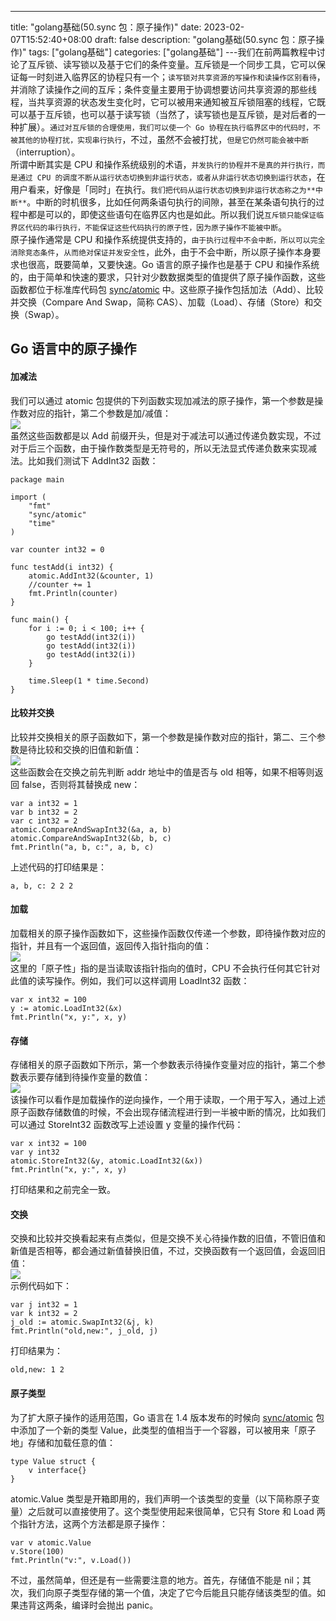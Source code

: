 --- 
 title: "golang基础(50.sync 包：原子操作)" 
 date: 2023-02-07T15:52:40+08:00 
 draft: false 
 description: "golang基础(50.sync 包：原子操作)" 
 tags: ["golang基础"] 
 categories: ["golang基础"] 
---我们在前两篇教程中讨论了互斥锁、读写锁以及基于它们的条件变量。互斥锁是一个同步工具，它可以保证每一时刻进入临界区的协程只有一个；`读写锁对共享资源的写操作和读操作区别看待`，并消除了读操作之间的互斥；条件变量主要用于协调想要访问共享资源的那些线程，当共享资源的状态发生变化时，它可以被用来通知被互斥锁阻塞的线程，它既可以基于互斥锁，也可以基于读写锁（当然了，读写锁也是互斥锁，是对后者的一种扩展）。`通过对互斥锁的合理使用，我们可以使一个 Go 协程在执行临界区中的代码时，不被其他的协程打扰，实现串行执行`，不过，虽然不会被打扰，`但是它仍然可能会被中断`（interruption）。<br />所谓中断其实是 CPU 和操作系统级别的术语，`并发执行的协程并不是真的并行执行，而是通过 CPU 的调度不断从运行状态切换到非运行状态，或者从非运行状态切换到运行状态`，在用户看来，好像是「同时」在执行。`我们把代码从运行状态切换到非运行状态称之为**中断**`。中断的时机很多，比如任何两条语句执行的间隙，甚至在某条语句执行的过程中都是可以的，即使这些语句在临界区内也是如此。所以我们说`互斥锁只能保证临界区代码的串行执行，不能保证这些代码执行的原子性，因为原子操作不能被中断`。<br />原子操作通常是 CPU 和操作系统提供支持的，`由于执行过程中不会中断，所以可以完全消除竞态条件`，`从而绝对保证并发安全性`，此外，由于不会中断，所以原子操作本身要求也很高，既要简单，又要快速。Go 语言的原子操作也是基于 CPU 和操作系统的，由于简单和快速的要求，只针对少数数据类型的值提供了原子操作函数，这些函数都位于标准库代码包 [sync/atomic](https://golang.google.cn/pkg/sync/atomic/) 中。这些原子操作包括加法（Add）、比较并交换（Compare And Swap，简称 CAS）、加载（Load）、存储（Store）和交换（Swap）。

## Go 语言中的原子操作

#### 加减法
我们可以通过 atomic 包提供的下列函数实现加减法的原子操作，第一个参数是操作数对应的指针，第二个参数是加/减值：<br />![](https://cdn.nlark.com/yuque/0/2022/jpeg/26186945/1656485605972-62397386-d18b-4128-829e-79d18e1f5058.jpeg#clientId=u275b9d7c-bc05-4&from=paste&id=u9b700d79&originHeight=200&originWidth=1300&originalType=url&ratio=1&rotation=0&showTitle=false&status=done&style=none&taskId=uc0eb57b0-e87d-4974-acc8-94b397e38d8&title=)<br />虽然这些函数都是以 Add 前缀开头，但是对于减法可以通过传递负数实现，不过对于后三个函数，由于操作数类型是无符号的，所以无法显式传递负数来实现减法。比如我们测试下 AddInt32 函数：
```
package main

import (
	"fmt"
	"sync/atomic"
	"time"
)

var counter int32 = 0

func testAdd(i int32) {
	atomic.AddInt32(&counter, 1)
	//counter += 1
	fmt.Println(counter)
}

func main() {
	for i := 0; i < 100; i++ {
		go testAdd(int32(i))
		go testAdd(int32(i))
		go testAdd(int32(i))
	}

	time.Sleep(1 * time.Second)
}
```

#### 比较并交换
比较并交换相关的原子函数如下，第一个参数是操作数对应的指针，第二、三个参数是待比较和交换的旧值和新值：<br />![](https://cdn.nlark.com/yuque/0/2022/jpeg/26186945/1656486503915-d29a938f-cba3-448b-9761-19d400e29a08.jpeg#clientId=u275b9d7c-bc05-4&from=paste&id=uc99bd5c3&originHeight=230&originWidth=1320&originalType=url&ratio=1&rotation=0&showTitle=false&status=done&style=none&taskId=u0274bede-fdd5-4c5b-b3c7-8194e26f7fb&title=)<br />这些函数会在交换之前先判断 addr 地址中的值是否与 old 相等，如果不相等则返回 false，否则将其替换成 new：
```
var a int32 = 1
var b int32 = 2
var c int32 = 2
atomic.CompareAndSwapInt32(&a, a, b)
atomic.CompareAndSwapInt32(&b, b, c)
fmt.Println("a, b, c:", a, b, c)
```
上述代码的打印结果是：
```
a, b, c: 2 2 2
```

#### 加载
加载相关的原子操作函数如下，这些操作函数仅传递一个参数，即待操作数对应的指针，并且有一个返回值，返回传入指针指向的值：<br />![](https://cdn.nlark.com/yuque/0/2022/jpeg/26186945/1656486615856-740e01d7-fc80-45b2-bff5-5696191ce1af.jpeg#clientId=u275b9d7c-bc05-4&from=paste&id=u5be14618&originHeight=232&originWidth=1280&originalType=url&ratio=1&rotation=0&showTitle=false&status=done&style=none&taskId=uc82048af-3a47-4982-a5a3-637b47ccd87&title=)<br />这里的「原子性」指的是当读取该指针指向的值时，CPU 不会执行任何其它针对此值的读写操作。例如，我们可以这样调用 LoadInt32 函数：
```
var x int32 = 100
y := atomic.LoadInt32(&x)
fmt.Println("x, y:", x, y)
```

#### 存储
存储相关的原子函数如下所示，第一个参数表示待操作变量对应的指针，第二个参数表示要存储到待操作变量的数值：<br />![](https://cdn.nlark.com/yuque/0/2022/jpeg/26186945/1656486745515-038bb187-45e6-4ed4-80be-8dc0109ba4a8.jpeg#clientId=u275b9d7c-bc05-4&from=paste&id=u78e5ecd8&originHeight=234&originWidth=1300&originalType=url&ratio=1&rotation=0&showTitle=false&status=done&style=none&taskId=u47361141-47b5-47c3-950e-cf31e5bcfdb&title=)<br />该操作可以看作是加载操作的逆向操作，一个用于读取，一个用于写入，通过上述原子函数存储数值的时候，不会出现存储流程进行到一半被中断的情况，比如我们可以通过 StoreInt32 函数改写上述设置 y 变量的操作代码：
```
var x int32 = 100
var y int32
atomic.StoreInt32(&y, atomic.LoadInt32(&x))
fmt.Println("x, y:", x, y)
```
打印结果和之前完全一致。

#### 交换
交换和比较并交换看起来有点类似，但是交换不关心待操作数的旧值，不管旧值和新值是否相等，都会通过新值替换旧值，不过，交换函数有一个返回值，会返回旧值：<br />![](https://cdn.nlark.com/yuque/0/2022/jpeg/26186945/1656486767946-277e58ef-140d-4d3b-b9f9-73428d495cd3.jpeg#clientId=u275b9d7c-bc05-4&from=paste&id=u354b6e17&originHeight=230&originWidth=1300&originalType=url&ratio=1&rotation=0&showTitle=false&status=done&style=none&taskId=uf7609067-5989-4387-9abf-115a66614ed&title=)<br />示例代码如下：
```
var j int32 = 1
var k int32 = 2
j_old := atomic.SwapInt32(&j, k)
fmt.Println("old,new:", j_old, j)
```
打印结果为：
```
old,new: 1 2
```

#### 原子类型
为了扩大原子操作的适用范围，Go 语言在 1.4 版本发布的时候向 [sync/atomic](https://golang.google.cn/pkg/sync/atomic/) 包中添加了一个新的类型 Value，此类型的值相当于一个容器，可以被用来「原子地」存储和加载任意的值：
```
type Value struct {
    v interface{}
}
```
atomic.Value 类型是开箱即用的，我们声明一个该类型的变量（以下简称原子变量）之后就可以直接使用了。这个类型使用起来很简单，它只有 Store 和 Load 两个指针方法，这两个方法都是原子操作：
```
var v atomic.Value
v.Store(100)
fmt.Println("v:", v.Load())
```
不过，虽然简单，但还是有一些需要注意的地方。首先，存储值不能是 nil；其次，我们向原子类型存储的第一个值，决定了它今后能且只能存储该类型的值。如果违背这两条，编译时会抛出 panic。
